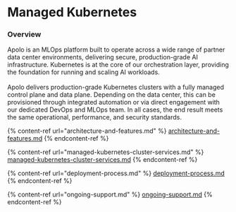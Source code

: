 # Managed Kubernetes

### Overview

Apolo is an MLOps platform built to operate across a wide range of partner data center environments, delivering secure, production-grade AI infrastructure. Kubernetes is at the core of our orchestration layer, providing the foundation for running and scaling AI workloads.\
\
Apolo delivers production-grade Kubernetes clusters with a fully managed control plane and data plane. Depending on the data center, this can be provisioned through integrated automation or via direct engagement with our dedicated DevOps and MLOps team. In all cases, the end result meets the same operational, performance, and security standards.

{% content-ref url="architecture-and-features.md" %}
[architecture-and-features.md](architecture-and-features.md)
{% endcontent-ref %}

{% content-ref url="managed-kubernetes-cluster-services.md" %}
[managed-kubernetes-cluster-services.md](managed-kubernetes-cluster-services.md)
{% endcontent-ref %}

{% content-ref url="deployment-process.md" %}
[deployment-process.md](deployment-process.md)
{% endcontent-ref %}

{% content-ref url="ongoing-support.md" %}
[ongoing-support.md](ongoing-support.md)
{% endcontent-ref %}
